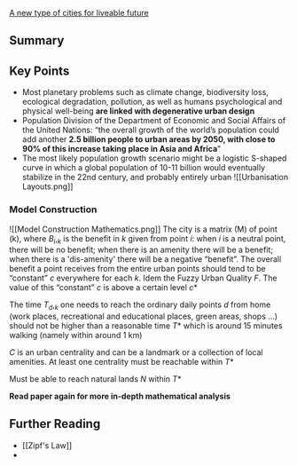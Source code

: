 [A new type of cities for liveable future](https://www.researchgate.net/publication/333654613_A_new_type_of_cities_for_liveable_futures_Isobenefit_Urbanism_morphogenesis)
## Summary

## Key Points

- Most planetary problems such as climate change, biodiversity loss, ecological degradation, pollution, as well as humans psychological and physical well-being **are linked with degenerative urban design**
- Population Division of the Department of Economic and Social Affairs of the United Nations: “the overall growth of the world’s population could add another **2.5 billion people to urban areas by 2050, with close to 90% of this increase taking place in Asia and Africa**"
- The most likely population growth scenario might be a logistic S-shaped curve in which a global population of 10-11 billion would eventually stabilize in the 22nd century, and probably entirely urban
![[Urbanisation Layouts.png]]
### Model Construction

![[Model Construction Mathematics.png]]
The city is a matrix (M) of point (k), where $B_i,_k$ is the benefit in $k$ given from point $i$: when $i$ is a neutral point, there will be no benefit; when there is an amenity there will be a benefit; when there is a 'dis-amenity' there will be a negative “benefit”. The overall benefit a point receives from the entire urban points should tend to be “constant” $c$ everywhere for each $k$. Idem the Fuzzy Urban Quality $F$. The value of this “constant” $c$ is above a certain level $c*$

The time $T_d,_k$ one needs to reach the ordinary daily points $d$ from home (work places, recreational and educational places, green areas, shops …) should not be higher than a reasonable time $T*$ which is around 15 minutes walking (namely within around 1 km)

$C$ is an urban centrality and can be a landmark or a collection of local amenities. At least one centrality must be reachable within $T*$

Must be able to reach natural lands $N$ within $T*$

**Read paper again for more in-depth mathematical analysis**
## Further Reading

- [[Zipf's Law]]
- 

